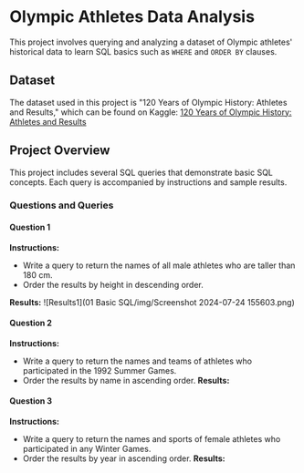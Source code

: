 # Olympic Athletes Data Analysis

This project involves querying and analyzing a dataset of Olympic athletes' historical data to learn SQL basics such as `WHERE` and `ORDER BY` clauses.

## Dataset

The dataset used in this project is "120 Years of Olympic History: Athletes and Results," which can be found on Kaggle:
[120 Years of Olympic History: Athletes and Results](https://www.kaggle.com/datasets/heesoo37/120-years-of-olympic-history-athletes-and-results)

## Project Overview

This project includes several SQL queries that demonstrate basic SQL concepts. Each query is accompanied by instructions and sample results.

### Questions and Queries

#### Question 1

**Instructions:**
- Write a query to return the names of all male athletes who are taller than 180 cm.
- Order the results by height in descending order.

**Results:**
![Results1](01 Basic SQL/img/Screenshot 2024-07-24 155603.png)


#### Question 2
**Instructions:**
- Write a query to return the names and teams of athletes who participated in the 1992 Summer Games.
- Order the results by name in ascending order.
**Results:**

#### Question 3
**Instructions:**
- Write a query to return the names and sports of female athletes who participated in any Winter Games.
- Order the results by year in ascending order.
**Results:**
